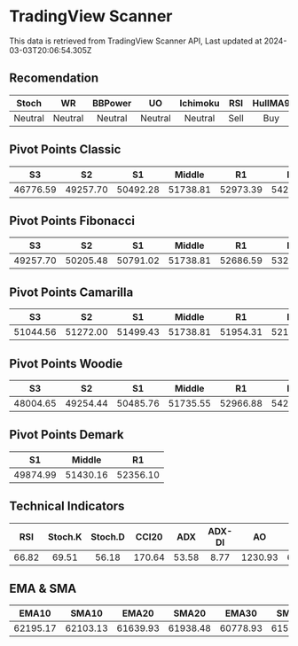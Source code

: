 # TradingView Scanner
This data is retrieved from TradingView Scanner API, Last updated at 2024-03-03T20:06:54.305Z

## Recomendation
| Stoch | WR | BBPower | UO | Ichimoku | RSI | HullMA9 |
| :---: | :---: | :---: | :---: | :---: | :---: | :---: |
| Neutral | Neutral | Neutral | Neutral | Neutral | Sell | Buy |

## Pivot Points Classic
| S3 | S2 | S1 | Middle | R1 | R2 | R3 |
| :---: | :---: | :---: | :---: | :---: | :---: | :---: |
| 46776.59 | 49257.70 | 50492.28 | 51738.81 | 52973.39 | 54219.92 | 56701.03 |

## Pivot Points Fibonacci
| S3 | S2 | S1 | Middle | R1 | R2 | R3 |
| :---: | :---: | :---: | :---: | :---: | :---: | :---: |
| 49257.70 | 50205.48 | 50791.02 | 51738.81 | 52686.59 | 53272.13 | 54219.92 |

## Pivot Points Camarilla
| S3 | S2 | S1 | Middle | R1 | R2 | R3 |
| :---: | :---: | :---: | :---: | :---: | :---: | :---: |
| 51044.56 | 51272.00 | 51499.43 | 51738.81 | 51954.31 | 52181.74 | 52409.18 |

## Pivot Points Woodie
| S3 | S2 | S1 | Middle | R1 | R2 | R3 |
| :---: | :---: | :---: | :---: | :---: | :---: | :---: |
| 48004.65 | 49254.44 | 50485.76 | 51735.55 | 52966.88 | 54216.66 | 55447.99 |

## Pivot Points Demark
| S1 | Middle | R1 |
| :---: | :---: | :---: |
| 49874.99 | 51430.16 | 52356.10 |

## Technical Indicators
| RSI | Stoch.K | Stoch.D | CCI20 | ADX | ADX-DI | AO | Mom | MACD | MACD | W.R | HullMA9 |
| :---: | :---: | :---: | :---: | :---: | :---: | :---: | :---: | :---: | :---: | :---: | :---: |
| 66.82 | 69.51 | 56.18 | 170.64 | 53.58 | 8.77 | 1230.93 | 616.81 | 979.95 | 1198.26 | -25.07 | 62567.81 |

## EMA & SMA
| EMA10 | SMA10 | EMA20 | SMA20 | EMA30 | SMA30 | EMA50 | SMA50 | EMA100 | SMA100 | EMA200 | SMA200 |
| :---: | :---: | :---: | :---: | :---: | :---: | :---: | :---: | :---: | :---: | :---: | :---: |
| 62195.17 | 62103.13 | 61639.93 | 61938.48 | 60778.93 | 61586.62 | 59052.00 | 58319.42 | 55882.59 | 54971.04 | 52069.72 | 50420.79 |
